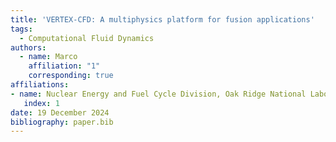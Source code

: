 ```yaml
---
title: 'VERTEX-CFD: A multiphysics platform for fusion applications'
tags:
  - Computational Fluid Dynamics
authors:
  - name: Marco
    affiliation: "1"
    corresponding: true
affiliations:
- name: Nuclear Energy and Fuel Cycle Division, Oak Ridge National Laboratory
   index: 1
date: 19 December 2024
bibliography: paper.bib
---
```

